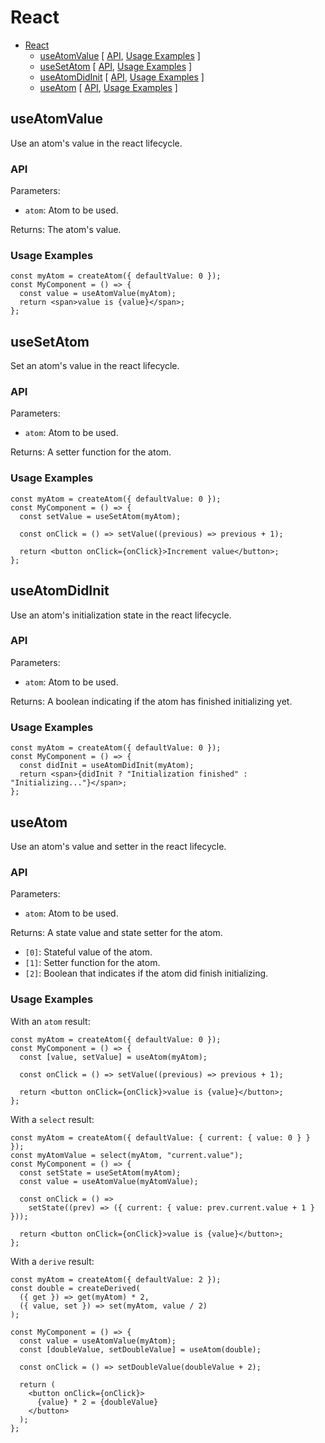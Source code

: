# React

<!-- >> TOC >> -->

- [React](#react)
  - [useAtomValue](#useatomvalue) [ [API](#api), [Usage Examples](#usage-examples) ]
  - [useSetAtom](#usesetatom) [ [API](#api-1), [Usage Examples](#usage-examples-1) ]
  - [useAtomDidInit](#useatomdidinit) [ [API](#api-2), [Usage Examples](#usage-examples-2) ]
  - [useAtom](#useatom) [ [API](#api-3), [Usage Examples](#usage-examples-3) ]
  <!-- << TOC << -->

## useAtomValue

Use an atom's value in the react lifecycle.

### API

Parameters:

- `atom`: Atom to be used.

Returns: The atom's value.

### Usage Examples

```tsx
const myAtom = createAtom({ defaultValue: 0 });
const MyComponent = () => {
  const value = useAtomValue(myAtom);
  return <span>value is {value}</span>;
};
```

## useSetAtom

Set an atom's value in the react lifecycle.

### API

Parameters:

- `atom`: Atom to be used.

Returns: A setter function for the atom.

### Usage Examples

```tsx
const myAtom = createAtom({ defaultValue: 0 });
const MyComponent = () => {
  const setValue = useSetAtom(myAtom);

  const onClick = () => setValue((previous) => previous + 1);

  return <button onClick={onClick}>Increment value</button>;
};
```

## useAtomDidInit

Use an atom's initialization state in the react lifecycle.

### API

Parameters:

- `atom`: Atom to be used.

Returns: A boolean indicating if the atom has finished initializing yet.

### Usage Examples

```tsx
const myAtom = createAtom({ defaultValue: 0 });
const MyComponent = () => {
  const didInit = useAtomDidInit(myAtom);
  return <span>{didInit ? "Initialization finished" : "Initializing..."}</span>;
};
```

## useAtom

Use an atom's value and setter in the react lifecycle.

### API

Parameters:

- `atom`: Atom to be used.

Returns: A state value and state setter for the atom.

- `[0]`: Stateful value of the atom.
- `[1]`: Setter function for the atom.
- `[2]`: Boolean that indicates if the atom did finish initializing.

### Usage Examples

With an `atom` result:

```tsx
const myAtom = createAtom({ defaultValue: 0 });
const MyComponent = () => {
  const [value, setValue] = useAtom(myAtom);

  const onClick = () => setValue((previous) => previous + 1);

  return <button onClick={onClick}>value is {value}</button>;
};
```

With a `select` result:

```tsx
const myAtom = createAtom({ defaultValue: { current: { value: 0 } } });
const myAtomValue = select(myAtom, "current.value");
const MyComponent = () => {
  const setState = useSetAtom(myAtom);
  const value = useAtomValue(myAtomValue);

  const onClick = () =>
    setState((prev) => ({ current: { value: prev.current.value + 1 } }));

  return <button onClick={onClick}>value is {value}</button>;
};
```

With a `derive` result:

```tsx
const myAtom = createAtom({ defaultValue: 2 });
const double = createDerived(
  ({ get }) => get(myAtom) * 2,
  ({ value, set }) => set(myAtom, value / 2)
);

const MyComponent = () => {
  const value = useAtomValue(myAtom);
  const [doubleValue, setDoubleValue] = useAtom(double);

  const onClick = () => setDoubleValue(doubleValue + 2);

  return (
    <button onClick={onClick}>
      {value} * 2 = {doubleValue}
    </button>
  );
};
```
